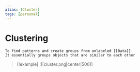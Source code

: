 ```yaml
---
alias: [Cluster]
tags: [personal]
---
```

# Clustering

```ad-note
To find patterns and create groups from unlabeled [[Data]].
It essentially groups objects that are similar to each other
```

> [!example]
> ![[cluster.png|center|500]]
